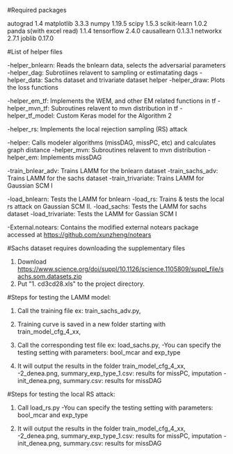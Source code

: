 #Required packages

autograd                  1.4 
matplotlib                3.3.3
numpy                     1.19.5 
scipy                     1.5.3 
scikit-learn              1.0.2 
panda s(with excel read)  1.1.4 
tensorflow                2.4.0 
causallearn               0.1.3.1 
networkx                  2.7.1
joblib                   0.17.0

#List of helper files

-helper_bnlearn:    Reads the bnlearn data, selects the adversarial parameters
-helper_dag:        Subrotiines relavent to sampling or estimatating dags
-helper_data:       Sachs dataset and trivariate dataset helper
-helper_draw:       Plots the loss functions
                    
-helper_em_tf:      Implements the WEM, and other EM related functions in tf
-helper_mvn_tf:     Subroutines relavent to mvn distribution in tf
-helper_tf_model:   Custom Keras model for the Algorithm 2

-helper_rs:         Implements the local rejection sampling (RS) attack


-helper:            Calls modeler algorithms (missDAG, missPC, etc) and 
                    calculates graph distance
-helper_mvn:        Subroutines relavent to mvn distribution
-helper_em:         Implements missDAG

-train_bnlear_adv:  Trains LAMM for the bnlearn dataset
-train_sachs_adv:   Trains LAMM for the sachs dataset
-train_trivariate:  Trains LAMM for Gaussian SCM I


-load_bnlearn:      Tests the LAMM for bnlearn
-load_rs:           Trains & tests the local rs attack on Gaussian SCM II.
-load_sachs:        Tests the LAMM for sachs dataset
-load_trivariate:   Tests the LAMM for Gassian SCM I

-External.notears:  Contains the modified external notears package accessed at
                    https://github.com/xunzheng/notears

#Sachs dataset requires downloading the supplementary files
1. Download https://www.science.org/doi/suppl/10.1126/science.1105809/suppl_file/sachs.som.datasets.zip
2. Put "1. cd3cd28.xls" to the project directory.


#Steps for testing the LAMM model:

1. Call the training file ex: train_sachs_adv.py,
2. Training curve is saved in a new folder starting with train_model_cfg_4_xx,
3. Call the corresponding test file ex: load_sachs.py,
-You can specify the testing setting with parameters: bool_mcar and exp_type

4. It will output the results in the folder train_model_cfg_4_xx,
-2_denea.png, summary_exp_type_1.csv:   results for missPC, imputation
-init_denea.png, summary.csv:           results for missDAG

#Steps for testing the local RS attack:

1. Call load_rs.py
-You can specify the testing setting with parameters: bool_mcar and exp_type

2. It will output the results in the folder train_model_cfg_4_xx,
-2_denea.png, summary_exp_type_1.csv:   results for missPC, imputation
-init_denea.png, summary.csv:           results for missDAG
